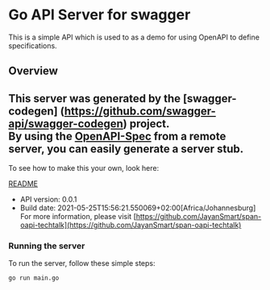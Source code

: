 # Go API Server for swagger

This is a simple API which is used to as a demo for using OpenAPI to define specifications.

## Overview
This server was generated by the [swagger-codegen]
(https://github.com/swagger-api/swagger-codegen) project.  
By using the [OpenAPI-Spec](https://github.com/OAI/OpenAPI-Specification) from a remote server, you can easily generate a server stub.  
-

To see how to make this your own, look here:

[README](https://github.com/swagger-api/swagger-codegen/blob/master/README.md)

- API version: 0.0.1
- Build date: 2021-05-25T15:56:21.550069+02:00[Africa/Johannesburg]
For more information, please visit [https://github.com/JayanSmart/span-oapi-techtalk](https://github.com/JayanSmart/span-oapi-techtalk)


### Running the server
To run the server, follow these simple steps:

```
go run main.go
```

